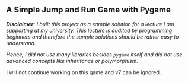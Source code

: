## A Simple Jump and Run Game with Pygame

***Disclaimer:** I built this project as a sample solution
for a lecture I am supporting at my university. This lecture 
is audited by programming beginners and therefore the sample 
solutions should be rather easy to understand.*

*Hence, I did not use many libraries besides `pygame` itself 
and did not use advanced concepts like inheritance or polymorphism.*

I will not continue working on this game and v7 can be ignored.
